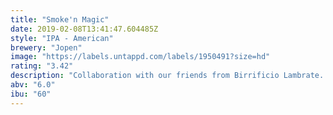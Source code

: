 ```yaml
---
title: "Smoke'n Magic"
date: 2019-02-08T13:41:47.604485Z
style: "IPA - American"
brewery: "Jopen"
image: "https://labels.untappd.com/labels/1950491?size=hd"
rating: "3.42"
description: "Collaboration with our friends from Birrificio Lambrate. Smoke'n Magic is a Smoked Oatmeal IPA. the smokiness and the velvet mouthfeel from the oatmeal, make this IPA into a unique IPA. We hopped Smoke'n Magic with Azacca, Zythos en Ekuanot for a new world fruity bite."
abv: "6.0"
ibu: "60"
---
```

